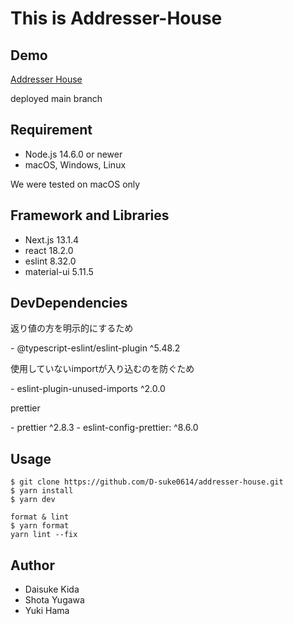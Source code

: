 # This is Addresser-House

## Demo
[Addresser House](https://addresser-house.vercel.app/)

deployed main branch

## Requirement
- Node.js 14.6.0 or newer
- macOS, Windows, Linux

<p class="warn">We were tested on macOS only</p>

## Framework and Libraries
- Next.js 13.1.4
- react 18.2.0
- eslint 8.32.0
- material-ui 5.11.5

## DevDependencies
<p>返り値の方を明示的にするため</p>
- @typescript-eslint/eslint-plugin ^5.48.2<br>
<p>使用していないimportが入り込むのを防ぐため</p>
- eslint-plugin-unused-imports ^2.0.0<br>
<p>prettier</p>
- prettier ^2.8.3
- eslint-config-prettier: ^8.6.0

## Usage
```
$ git clone https://github.com/D-suke0614/addresser-house.git
$ yarn install
$ yarn dev

format & lint
$ yarn format
yarn lint --fix
```

## Author
- Daisuke Kida
- Shota Yugawa
- Yuki Hama
